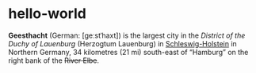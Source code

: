 # hello-world
<b>Geesthacht</b> (German: [ɡeːstˈhaxt]) is the largest city in the <i>District of the Duchy of Lauenburg</i> (Herzogtum Lauenburg) in <u>Schleswig-Holstein</u> in Northern Germany, 34 kilometres (21 mi) south-east of <q>Hamburg</q> on the right bank of the <s>River Elbe</s>.
